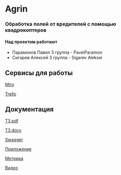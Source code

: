 # Agrin
### Обработка полей от вредителей с помощью квадрокоптеров
#### Над проектом работают
- Парамонов Павел 3 группа - PavelParamon
- Сигарев Алексей 3 группа - Sigarev Aleksei
## Сервисы для работы
[Miro](https://miro.com/app/board/o9J_kuhude8=/)

[Trello](https://trello.com/b/3RnuP10h/agrin)
## Документация
[ТЗ.pdf](https://github.com/studentsVSU21/Agrin/blob/master/Documents/Technical_task.pdf)

[ТЗ.docx](https://github.com/studentsVSU21/Agrin/blob/master/Documents/Technical_task.docx)

[Swagger](http://agrin-env.eba-ndbbmd2r.us-east-1.elasticbeanstalk.com/swagger-ui.html)

[Приложение](http://agrin-vsu.s3-website-us-east-1.amazonaws.com/)

[Метрика](https://metrika.yandex.ru/dashboard?id=64754338)

[Видео](https://www.youtube.com/watch?v=J6QL6B5pn9Q)

